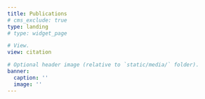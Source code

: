 ```yaml
---
title: Publications
# cms_exclude: true
type: landing
# type: widget_page

# View.
view: citation

# Optional header image (relative to `static/media/` folder).
banner:
  caption: ''
  image: ''
---
```


